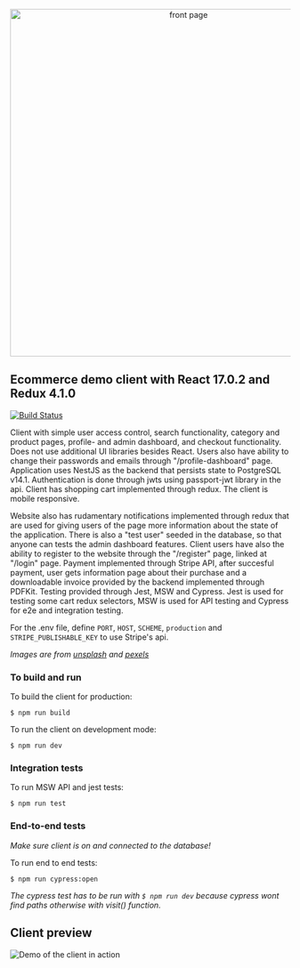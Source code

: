 <p align="center">
  <img src="https://i.imgur.com/SWs77TE.png" width="625" alt="front page" />
</p>

## Ecommerce demo client with React 17.0.2 and Redux 4.1.0

[![Build Status](http://170.187.184.8:8080/buildStatus/icon?job=chocolatestore-client&build=2)](http://170.187.184.8:8080/job/chocolatestore-client/2/)

Client with simple user access control, search functionality, category and product pages, profile- and admin dashboard, and checkout functionality. Does not use additional UI libraries besides React. Users also have ability to change their passwords and emails through "/profile-dashboard" page. Application uses NestJS as the backend that persists state to PostgreSQL v14.1. Authentication is done through jwts using passport-jwt library in the api. Client has shopping cart implemented through redux. The client is mobile responsive.

Website also has rudamentary notifications implemented through redux that are used for giving users of the page more information about the state of the application. There is also a "test user" seeded in the database, so that anyone can tests the admin dashboard features. Client users have also the ability to register to the website through the "/register" page, linked at "/login" page. Payment implemented through Stripe API, after succesful payment, user gets information page about their purchase and a downloadable invoice provided by the backend implemented through PDFKit. Testing provided through Jest, MSW and Cypress. Jest is used for testing some cart redux selectors, MSW is used for API testing and Cypress for e2e and integration testing.

For the .env file, define `PORT`, `HOST`, `SCHEME`, `production` and `STRIPE_PUBLISHABLE_KEY` to use Stripe's api.

*Images are from [unsplash](https://unsplash.com/) and [pexels](https://www.pexels.com/)*

### To build and run

To build the client for production:
```console
$ npm run build
```

To run the client on development mode:
```console
$ npm run dev
```

### Integration tests

To run MSW API and jest tests:
```console
$ npm run test
```

### End-to-end tests

*Make sure client is on and connected to the database!*

To run end to end tests:
```console
$ npm run cypress:open
```

*The cypress test has to be run with `$ npm run dev` because cypress wont find paths otherwise with visit() function.*

## Client preview

![Demo of the client in action](./src/assets/preview.gif)
